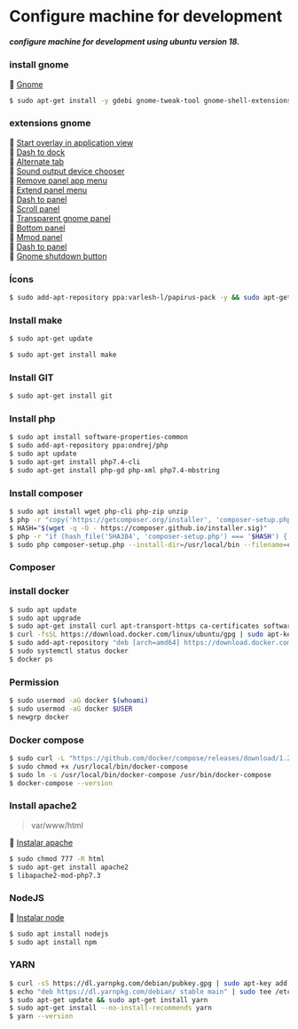 # Configure machine for development
##### configure machine for development using ubuntu version 18.

### install gnome
:rocket: [Gnome](https://chrome.google.com/webstore/detail/gnome-shell-integration/gphhapmejobijbbhgpjhcjognlahblep?hl=pt-BR)

```bash
$ sudo apt-get install -y gdebi gnome-tweak-tool gnome-shell-extensions chrome-gnome-shell
```

### extensions gnome 
:rocket: [Start overlay in application view](https://extensions.gnome.org/extension/1198/start-overlay-in-application-view/)  
:rocket: [Dash to dock](https://extensions.gnome.org/extension/307/dash-to-dock/)  
:rocket: [Alternate tab](https://extensions.gnome.org/extension/15/alternatetab/)  
:rocket: [Sound output device chooser](https://extensions.gnome.org/extension/906/sound-output-device-chooser/)  
:rocket: [Remove panel app menu](https://extensions.gnome.org/extension/1084/remove-panel-app-menu/)  
:rocket: [Extend panel menu](https://extensions.gnome.org/extension/1201/extend-panel-menu/)  
:rocket: [Dash to panel](https://extensions.gnome.org/extension/1160/dash-to-panel/)  
:rocket: [Scroll panel](https://extensions.gnome.org/extension/932/scroll-panel/)  
:rocket: [Transparent gnome panel](https://extensions.gnome.org/extension/1099/transparent-gnome-panel/)  
:rocket: [Bottom panel](https://extensions.gnome.org/extension/949/bottompanel/)  
:rocket: [Mmod panel](https://extensions.gnome.org/extension/898/mmod-panel/)  
:rocket: [Dash to panel](https://extensions.gnome.org/extension/1160/dash-to-panel/)  
:rocket: [Gnome shutdown button](https://extensions.gnome.org/extension/1056/gnome-shutdown-button/)  

### Ícons
```bash
$ sudo add-apt-repository ppa:varlesh-l/papirus-pack -y && sudo apt-get update && sudo apt-get install papirus-gtk-icon-theme -y
```

### Install make

```bash
$ sudo apt-get update
```
```bash
$ sudo apt-get install make
```
### Install GIT
```bash
$ sudo apt-get install git
```

### Install php 

```bash
$ sudo apt install software-properties-common
$ sudo add-apt-repository ppa:ondrej/php
$ sudo apt update
$ sudo apt-get install php7.4-cli
$ sudo apt-get install php-gd php-xml php7.4-mbstring
```

### Install composer
```bash
$ sudo apt install wget php-cli php-zip unzip
$ php -r "copy('https://getcomposer.org/installer', 'composer-setup.php');"
$ HASH="$(wget -q -O - https://composer.github.io/installer.sig)"
$ php -r "if (hash_file('SHA384', 'composer-setup.php') === '$HASH') { echo 'Installer verified'; } else { echo 'Installer corrupt'; unlink('composer-setup.php'); } echo PHP_EOL;"
$ sudo php composer-setup.php --install-dir=/usr/local/bin --filename=composer
```

### Composer

### install docker
```bash
$ sudo apt update
$ sudo apt upgrade
$ sudo apt-get install curl apt-transport-https ca-certificates software-properties-common
$ curl -fsSL https://download.docker.com/linux/ubuntu/gpg | sudo apt-key add -
$ sudo add-apt-repository "deb [arch=amd64] https://download.docker.com/linux/ubuntu $(lsb_release -cs) stable"
$ sudo systemctl status docker
$ docker ps
```

### Permission

```bash
$ sudo usermod -aG docker $(whoami)
$ sudo usermod -aG docker $USER
$ newgrp docker
```

### Docker compose
```bash
$ sudo curl -L "https://github.com/docker/compose/releases/download/1.25.5/docker-compose-$(uname -s)-$(uname -m)" -o /usr/local/bin/docker-compose
$ sudo chmod +x /usr/local/bin/docker-compose
$ sudo ln -s /usr/local/bin/docker-compose /usr/bin/docker-compose
$ docker-compose --version
```

### Install apache2
> var/www/html

:rocket: [Instalar apache](https://matheuslima.com.br/instalando-o-apache-php-74-mysql-lamp)

```bash
$ sudo chmod 777 -R html
$ sudo apt-get install apache2 
$ libapache2-mod-php7.3
```
### NodeJS
:rocket: [Instalar node](https://linuxize.com/post/how-to-install-node-js-on-ubuntu-18.04/)
```bash
$ sudo apt install nodejs
$ sudo apt install npm
```

### YARN
```bash
$ curl -sS https://dl.yarnpkg.com/debian/pubkey.gpg | sudo apt-key add -
$ echo "deb https://dl.yarnpkg.com/debian/ stable main" | sudo tee /etc/apt/sources.list.d/yarn.list
$ sudo apt-get update && sudo apt-get install yarn
$ sudo apt-get install --no-install-recommends yarn
$ yarn --version
```
